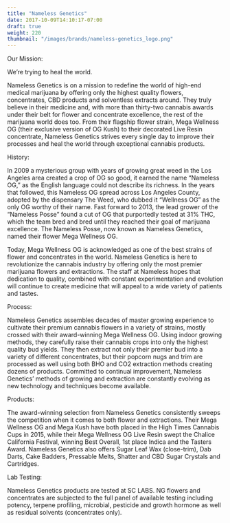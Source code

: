 ```yaml
---
title: "Nameless Genetics"
date: 2017-10-09T14:10:17-07:00
draft: true
weight: 220
thumbnail: "/images/brands/nameless-genetics_logo.png"
---
```


Our Mission:

We’re trying to heal the world.



Nameless Genetics is on a mission to redefine the world of high-end medical marijuana by offering only the highest quality flowers, concentrates, CBD products and solventless extracts around. They truly believe in their medicine and, with more than thirty-two cannabis awards under their belt for flower and concentrate excellence, the rest of the marijuana world does too. From their flagship flower strain, Mega Wellness OG (their exclusive version of OG Kush) to their decorated Live Resin concentrate, Nameless Genetics strives every single day to improve their processes and heal the world through exceptional cannabis products.

History:

In 2009 a mysterious group with years of growing great weed in the Los Angeles area created a crop of OG so good, it earned the name “Nameless OG,” as the English language could not describe its richness. In the years that followed, this Nameless OG spread across Los Angeles County, adopted by the dispensary The Weed, who dubbed it “Wellness OG” as the only OG worthy of their name. Fast forward to 2013, the lead grower of the “Nameless Posse” found a cut of OG that purportedly tested at 31% THC, which the team bred and bred until they reached their goal of marijuana excellence. The Nameless Posse, now known as Nameless Genetics, named their flower Mega Wellness OG.

Today, Mega Wellness OG is acknowledged as one of the best strains of flower and concentrates in the world. Nameless Genetics is here to revolutionize the cannabis industry by offering only the most premier marijuana flowers and extractions. The staff at Nameless hopes that dedication to quality, combined with constant experimentation and evolution will continue to create medicine that will appeal to a wide variety of patients and tastes.

Process:

Nameless Genetics assembles decades of master growing experience to cultivate their premium cannabis flowers in a variety of strains, mostly crossed with their award-winning Mega Wellness OG. Using indoor growing methods, they carefully raise their cannabis crops into only the highest quality bud yields. They then extract not only their premier bud into a variety of different concentrates, but their popcorn nugs and trim are processed as well using both BHO and CO2 extraction methods creating dozens of products. Committed to continual improvement, Nameless Genetics’ methods of growing and extraction are constantly evolving as new technology and techniques become available.

Products:

The award-winning selection from Nameless Genetics consistently sweeps the competition when it comes to both flower and extractions. Their Mega Wellness OG and Mega Kush have both placed in the High Times Cannabis Cups in 2015, while their Mega Wellness OG Live Resin swept the Chalice California Festival, winning Best Overall, 1st place Indica and the Tasters Award. Nameless Genetics also offers Sugar Leaf Wax (close-trim), Dab Darts, Cake Badders, Pressable Melts, Shatter and CBD Sugar Crystals and Cartridges.

Lab Testing:

Nameless Genetics products are tested at SC LABS. NG flowers and concentrates are subjected to the full panel of available testing including potency, terpene profiling, microbial, pesticide and growth hormone as well as residual solvents (concentrates only).

